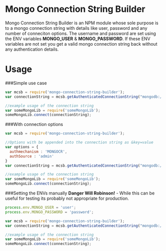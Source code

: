 # Mongo Connection String Builder

Mongo Connection String Builder is an NPM module whose sole purpose is to a mongo connection string with details like user, password and any number of conneciton options. The username and password are set using the ENV variables **MONGO_USER** & **MONGO_PASSWORD**. If these ENV variables are not set you get a valid mongo connection string back without any authentication details. 

# Usage

###Simple use case
```javascript
var mcsb = require('mongo-connection-string-builder');
var connectionString = mcsb.getAuthenticatedConnectionString("mongodb://localhost:27017/dbname");

//example usage of the connection string
var someMongoLib = require('someMongoLib');
someMongoLib.connect(connectionString);

```
###With connection options
```javascript
var mcsb = require('mongo-connection-string-builder');

//Options with be appended into the connection string as &key=value
var options = {
  authmechanism : 'MONGOCR',
  authSource : 'admin'
}
var connectionString = mcsb.getAuthenticatedConnectionString("mongodb://localhost:27017/dbname", options);

//example usage of the connection string
var someMongoLib = require('someMongoLib');
someMongoLib.connect(connectionString);

```

###Setting the ENVs manually
**Danger Will Robinson!** - While this can be useful for testing its probably not appropriate for production. 

```javascript
process.env.MONGO_USER = 'user';
process.env.MONGO_PASSWORD = 'password';

var mcsb = require('mongo-connection-string-builder');
var connectionString = mcsb.getAuthenticatedConnectionString("mongodb://localhost:27017/dbname");

//example usage of the connection string
var someMongoLib = require('someMongoLib');
someMongoLib.connect(connectionString);

```




